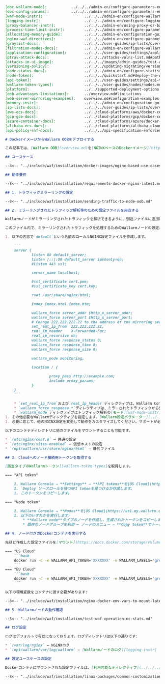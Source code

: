 ```markdown
[doc-wallarm-mode]:           ../../../admin-en/configure-parameters-en.md#wallarm_mode
[doc-config-params]:          ../../../admin-en/configure-parameters-en.md
[waf-mode-instr]:                   ../../../admin-en/configure-wallarm-mode.md
[logging-instr]:                    ../../../admin-en/configure-logging.md
[proxy-balancer-instr]:             ../../../admin-en/using-proxy-or-balancer-en.md
[process-time-limit-instr]:         ../../../admin-en/configure-parameters-en.md#wallarm_process_time_limit
[allocating-memory-guide]:          ../../../admin-en/configuration-guides/allocate-resources-for-node.md
[nginx-waf-directives]:             ../../../admin-en/configure-parameters-en.md
[graylist-docs]:                    ../../../user-guides/ip-lists/overview.md
[filtration-modes-docs]:            ../../../admin-en/configure-wallarm-mode.md
[application-configuration]:        ../../../user-guides/settings/applications.md
[ptrav-attack-docs]:                ../../../attacks-vulns-list.md#path-traversal
[attacks-in-ui-image]:              ../../../images/admin-guides/test-attacks-quickstart.png
[versioning-policy]:                ../../../updating-migrating/versioning-policy.md#version-list
[node-status-docs]:                 ../../../admin-en/configure-statistics-service.md
[node-token]:                       ../../../quickstart.md#deploy-the-wallarm-filtering-node
[api-token]:                        ../../../user-guides/settings/api-tokens.md
[wallarm-token-types]:              ../../../user-guides/nodes/nodes.md#api-and-node-tokens-for-node-creation
[platform]:                         ../../supported-deployment-options.md
[oob-advantages-limitations]:       ../overview.md#limitations
[web-server-mirroring-examples]:    overview.md#configuration-examples-for-traffic-mirroring
[memory-instr]:                     ../../../admin-en/configuration-guides/allocate-resources-for-node.md
[ip-lists-docs]:                    ../../../user-guides/ip-lists/overview.md
[aws-ecs-docs]:                     ../../cloud-platforms/aws/docker-container.md
[gcp-gce-docs]:                     ../../cloud-platforms/gcp/docker-container.md
[azure-container-docs]:             ../../cloud-platforms/azure/docker-container.md
[alibaba-ecs-docs]:                 ../../cloud-platforms/alibaba-cloud/docker-container.md
[api-policy-enf-docs]:              ../../../api-specification-enforcement/overview.md

# DockerイメージからWallarm OOBをデプロイする

この記事では、[Wallarm OOB](overview.md)を[NGINXベースのDockerイメージ](https://hub.docker.com/r/wallarm/node)を使用してデプロイする手順を案内します。ここで説明するソリューションは、Webサーバまたはプロキシサーバからミラーされたトラフィックの解析を目的としております。

## ユースケース

--8<-- "../include/waf/installation/docker-images/nginx-based-use-cases.md"

## 動作要件

--8<-- "../include/waf/installation/requirements-docker-nginx-latest.md"

## 1. トラフィックミラーリングの設定

--8<-- "../include/waf/installation/sending-traffic-to-node-oob.md"

## 2. ミラーリングされたトラフィック解析等のための設定ファイルを用意する

Wallarmノードがミラーリングされたトラフィックを解析できるように、別途ファイルに追加設定を行い、Dockerコンテナにマウントする必要があります。変更が必要なデフォルトの設定ファイルは、Dockerイメージ内の`/etc/nginx/sites-enabled/default`に配置されております。

このファイル内で、ミラーリングされたトラフィックを処理するためのWallarmノードの設定およびその他必要な設定を指定する必要があります。以下の手順に従ってください。

1. 以下の内容で`default`という名前のローカルNGINX設定ファイルを作成します。

    ```
    server {
            listen 80 default_server;
            listen [::]:80 default_server ipv6only=on;
            #listen 443 ssl;

            server_name localhost;

            #ssl_certificate cert.pem;
            #ssl_certificate_key cert.key;

            root /usr/share/nginx/html;

            index index.html index.htm;

            wallarm_force server_addr $http_x_server_addr;
            wallarm_force server_port $http_x_server_port;
            # Change 222.222.222.22 to the address of the mirroring server
            set_real_ip_from  222.222.222.22;
            real_ip_header    X-Forwarded-For;
            real_ip_recursive on;
            wallarm_force response_status 0;
            wallarm_force response_time 0;
            wallarm_force response_size 0;

            wallarm_mode monitoring;

            location / {
                    
                    proxy_pass http://example.com;
                    include proxy_params;
            }
    }
    ```

    * `set_real_ip_from`および`real_ip_header`ディレクティブは、Wallarm Consoleが[攻撃者のIPアドレスを表示][proxy-balancer-instr]するために必要です。
    * `wallarm_force_response_*`ディレクティブは、ミラーされたトラフィックから受け取ったコピー以外の全リクエストの解析を無効にするために必要です。
    * `wallarm_mode`ディレクティブはトラフィック解析の[モード][waf-mode-instr]です。悪意のあるリクエストを遮断できないため、Wallarmが受け入れる唯一のモードはmonitoringです。インライン展開の場合、安全ブロッキングおよびブロッキングモードも存在しますが、`wallarm_mode`ディレクティブにmonitoring以外の値を設定しても、ノードはトラフィックの監視を続け、悪意のあるトラフィックのみを記録します（offに設定した場合を除く）。
1. その他必要なWallarmディレクティブを指定します。[Wallarm設定パラメーター](../../../admin-en/configure-parameters-en.md)のドキュメントや[設定ユースケース](#configuring-the-use-cases)を参照して、利用に適した設定を確認してください。
1. 必要に応じて、他のNGINX設定を変更して動作をカスタマイズしてください。サポートが必要な場合は、[NGINXドキュメント](https://nginx.org/en/docs/beginners_guide.html)をご参照ください。

以下のコンテナディレクトリに他のファイルをマウントすることも可能です。

* `/etc/nginx/conf.d` — 共通の設定
* `/etc/nginx/sites-enabled` — 仮想ホストの設定
* `/opt/wallarm/usr/share/nginx/html` — 静的ファイル

## 3. Cloudへのノード接続用トークンを取得する

[該当タイプのWallarmトークン][wallarm-token-types]を取得します。

=== "API token"

    1. Wallarm Console → **Settings** → **API tokens**を[US Cloud](https://us1.my.wallarm.com/settings/api-tokens)または[EU Cloud](https://my.wallarm.com/settings/api-tokens)で開きます。
    1. `Deploy`ソースロールを持つAPI tokenを見つけるか作成します。
    1. このトークンをコピーします。

=== "Node token"

    1. Wallarm Console → **Nodes**を[US Cloud](https://us1.my.wallarm.com/nodes)または[EU Cloud](https://my.wallarm.com/nodes)で開きます。
    1. 以下のいずれかを実行します: 
        * **Wallarm node**タイプのノードを作成し、生成されたトークンをコピーします。
        * 既存のノードグループを利用 – ノードのメニュー → **Copy token**でトークンをコピーします。

## 4. ノード付きのDockerコンテナを実行する

先ほど作成した設定ファイルを[マウント](https://docs.docker.com/storage/volumes/)して、ノード付きのDockerコンテナを実行します。

=== "US Cloud"
    ```bash
    docker run -d -e WALLARM_API_TOKEN='XXXXXXX' -e WALLARM_LABELS='group=<GROUP>' -e WALLARM_API_HOST='us1.api.wallarm.com' -v /configs/default:/etc/nginx/sites-enabled/default -p 80:80 wallarm/node:5.3.0
    ```
=== "EU Cloud"
    ```bash
    docker run -d -e WALLARM_API_TOKEN='XXXXXXX' -e WALLARM_LABELS='group=<GROUP>' -v /configs/default:/etc/nginx/sites-enabled/default -p 80:80 wallarm/node:5.3.0
    ```

以下の環境変数をコンテナに渡す必要があります:

--8<-- "../include/waf/installation/nginx-docker-env-vars-to-mount-latest.md"

## 5. Wallarmノードの動作確認

--8<-- "../include/waf/installation/test-waf-operation-no-stats.md"

## ログ設定

ログはデフォルトで有効になっております。ログディレクトリは以下の通りです:

* `/var/log/nginx` — NGINXログ
* `/opt/wallarm/var/log/wallarm` — [Wallarmノードのログ][logging-instr]

## 設定ユースケースの設定

Dockerコンテナにマウントされた設定ファイルは、[利用可能なディレクティブ](../../../admin-en/configure-parameters-en.md)に基づくフィルタリングノードの設定を記述する必要があります。以下は、よく使用されるフィルタリングノードの設定オプションの例です:

--8<-- "../include/waf/installation/linux-packages/common-customization-options.md"
```